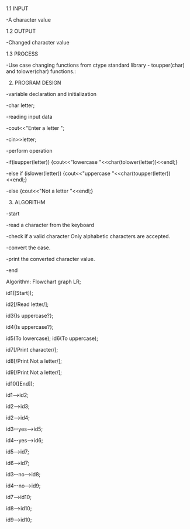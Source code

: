 1.1 INPUT

-A character value

1.2 OUTPUT

-Changed character value

1.3 PROCESS

-Use case changing functions from ctype standard library - toupper(char) and tolower(char) functions.:

2. PROGRAM DESIGN

-variable declaration and initialization 

-char letter;

-reading input data

-cout<<"Enter a letter ";

-cin>>letter;

-perform operation 

-if(isupper(letter)) {cout<<"lowercase "<<char(tolower(letter))<<endl;}

-else if (islower(letter)) {cout<<"uppercase "<<char(toupper(letter))<<endl;}

-else {cout<<"Not a letter "<<endl;}

3. ALGORITHM

-start

-read a character from the keyboard

-check if a valid character Only alphabetic characters are accepted.

-convert the case.

-print the converted character value.

-end

Algorithm: Flowchart
graph LR;

id1([Start]);

id2[/Read letter/];

id3{Is uppercase?};

id4{Is uppercase?};

id5(To lowercase);
id6(To uppercase);

id7[/Print character/];

id8[/Print Not a letter/];

id9[/Print Not a letter/];

id10([End]);

id1-->id2;

id2-->id3;

id2-->id4;

id3--yes-->id5;

id4--yes-->id6;

id5-->id7;

id6-->id7;

id3--no-->id8;

id4--no-->id9;

id7-->id10;

id8-->id10;
 
id9-->id10;







